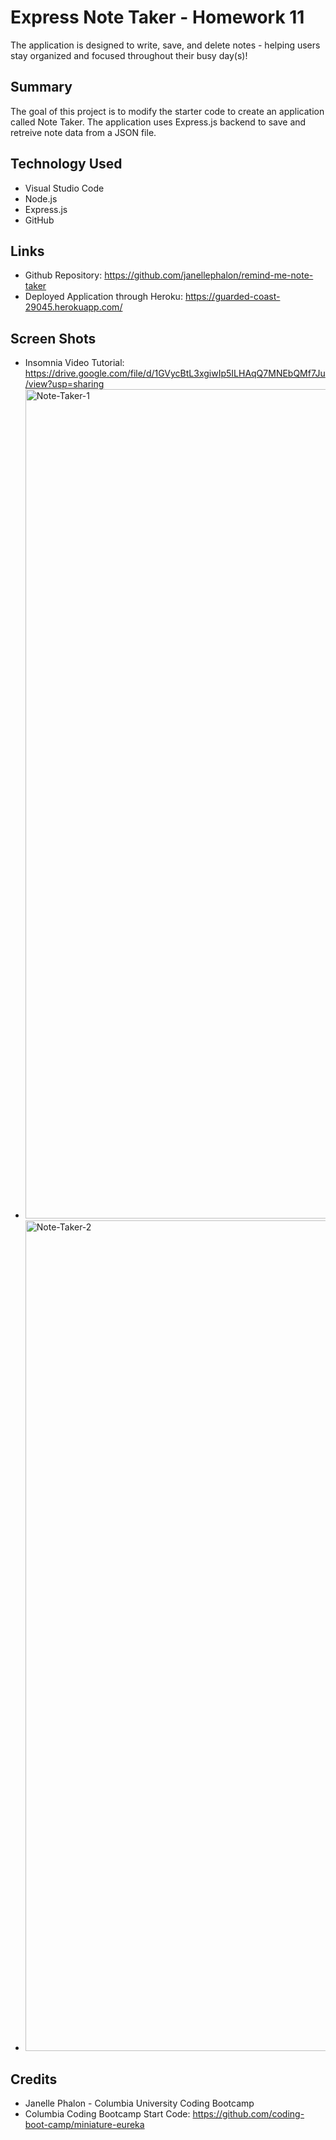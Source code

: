 # Express Note Taker - Homework 11
The application is designed to write, save, and delete notes - helping users stay organized and focused throughout their busy day(s)!

## Summary
The goal of this project is to modify the starter code to create an application called Note Taker. The application uses Express.js backend to save and retreive note data from a JSON file. 

## Technology Used 
* Visual Studio Code 
* Node.js
* Express.js
* GitHub

## Links
* Github Repository: https://github.com/janellephalon/remind-me-note-taker 
* Deployed Application through Heroku: https://guarded-coast-29045.herokuapp.com/

## Screen Shots 
* Insomnia Video Tutorial: https://drive.google.com/file/d/1GVycBtL3xgiwIp5ILHAqQ7MNEbQMf7Ju/view?usp=sharing
* <img width="1327" alt="Note-Taker-1" src="https://user-images.githubusercontent.com/95178236/163939476-62248fdb-34a1-4f50-a4f0-2215ce396fd8.png">
* <img width="1329" alt="Note-Taker-2" src="https://user-images.githubusercontent.com/95178236/163939502-5ec5c608-e111-4d9b-b2aa-c3402217b20a.png">

## Credits
* Janelle Phalon - Columbia University Coding Bootcamp 
* Columbia Coding Bootcamp Start Code: https://github.com/coding-boot-camp/miniature-eureka 

